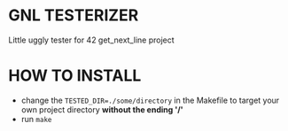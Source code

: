 # GNL TESTERIZER
Little uggly tester for 42 get_next_line project

# HOW TO INSTALL
- change the `TESTED_DIR=./some/directory` in the Makefile to target your own project directory **without the ending '/'**
- run `make`
